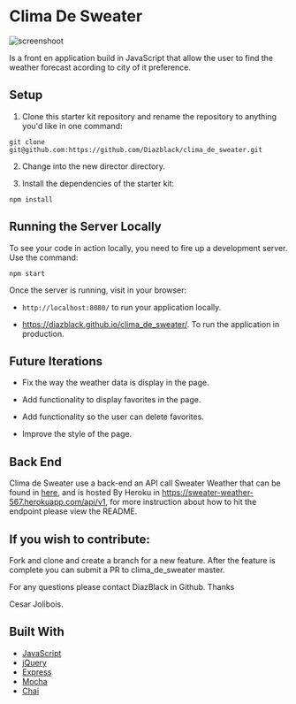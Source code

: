 # Clima De Sweater

![screenshoot]("./assest/screen_shoot.png")

Is a front en application build in JavaScript that allow the user to find the weather forecast acording to city of it preference.

##  Setup

1. Clone this starter kit repository and rename the repository to anything you'd like in one command:

  ```shell
  git clone git@github.com:https://github.com/Diazblack/clima_de_sweater.git
  ```
2. Change into the new director directory.

3. Install the dependencies of the starter kit:

  ```shell
  npm install
  ```

## Running the Server Locally

To see your code in action locally, you need to fire up a development server. Use the command:

```shell
npm start
```

Once the server is running, visit in your browser:

* `http://localhost:8080/` to run your application locally.

* <https://diazblack.github.io/clima_de_sweater/>. To run the application in production.

## Future Iterations

* Fix the way the weather data is display in the page.

* Add functionality to display favorites in the page.

* Add functionality so the user can delete favorites.

* Improve the style of the page.

## Back End

Clima de Sweater use a back-end an API call Sweater Weather that can be found in [here](https://github.com/Diazblack/sweater_weather), and is hosted By Heroku in https://sweater-weather-567.herokuapp.com/api/v1, for more instruction about how to hit the endpoint please view the README.

## If you wish to contribute:

Fork and clone and create a branch for a new feature. After the feature is complete you can submit a PR to clima_de_sweater master.

For any questions please contact DiazBlack in Github. Thanks

Cesar Jolibois.






## Built With

* [JavaScript](https://www.javascript.com/)
* [jQuery](https://jquery.com/)
* [Express](https://expressjs.com/)
* [Mocha](https://mochajs.org/)
* [Chai](https://chaijs.com/)
